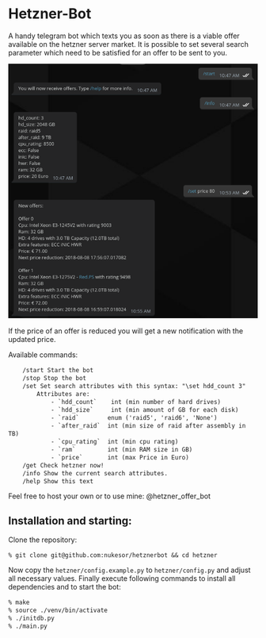 # Hetzner-Bot

A handy telegram bot which texts you as soon as there is a viable offer available on the hetzner server market.
It is possible to set several search parameter which need to be satisfied for an offer to be sent to you.

<p align="center">
    <img src="https://raw.githubusercontent.com/Nukesor/images/master/hetzner_bot_reply.png">
</p>

If the price of an offer is reduced you will get a new notification with the updated price.

Available commands:

        /start Start the bot
        /stop Stop the bot
        /set Set search attributes with this syntax: "\set hdd_count 3"
            Attributes are:
                - `hdd_count`    int (min number of hard drives)
                - `hdd_size`     int (min amount of GB for each disk)
                - `raid`        enum ('raid5', 'raid6', 'None')
                - `after_raid`  int (min size of raid after assembly in TB)
                - `cpu_rating`  int (min cpu rating)
                - `ram`         int (min RAM size in GB)
                - `price`       int (max Price in Euro)
        /get Check hetzner now!
        /info Show the current search attributes.
        /help Show this text

Feel free to host your own or to use mine: @hetzner_offer_bot


## Installation and starting:

Clone the repository: 

    % git clone git@github.com:nukesor/hetznerbot && cd hetzner

Now copy the `hetzner/config.example.py` to `hetzner/config.py` and adjust all necessary values.
Finally execute following commands to install all dependencies and to start the bot:

    % make
    % source ./venv/bin/activate
    % ./initdb.py
    % ./main.py

